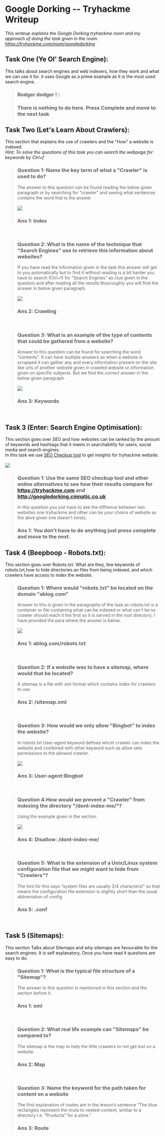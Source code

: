 # Google Dorking -- Tryhackme Writeup
*This writeup explains the Google Dorking tryhackme room and my approach of doing the task given in the room. https://tryhackme.com/room/googledorking*

## Task One (Ye Ol' Search Engine):
This talks about search engines and web indexers, how they work and what we can use it for. it uses Google as a prime example as it is the most used search engine.<br>
>### Rodger dodger ! :
>### There is nothing to do here. Press Complete and move to the next task

## Task Two (Let's Learn About Crawlers):
This section that explains the use of crawlers and the "How" a website is indexed.<br>
*Hint: To solve the questions of this task you can search the webpage for keywords by Ctrl+f*
>### Question 1: Name the key term of what a "Crawler" is used to do?
>The answer to this question can be found reading the below given paragraph or by searching for "crawler" and seeing what sentences contains the word that is the answer<br><br>
>![](images/T2%20Q1.png)
>### Ans 1: Index 
<br>

>### Question 2: What is the name of the technique that "Search Engines" use to retrieve this information about websites?
>If you have read the information given in the task this answer will get to you automatically but to find it without reading is a bit harder you have to search (Ctrl+f) for "Search Engines" as clue given in the question and after reading all the results thouroughly you will find the answer in below given paragraph.
<br><br>
>![](images/T2%20Q2.png)
>### Ans 2: Crawling
<br>

>### Question 3: What is an example of the type of contents that could be gathered from a website?
>Answer to this question can be found for searching the word "contents". It can have multiple answers as when a website is scrapped it can gather any and every information present on the site like urls of another website given in crawled website or information given on specific subjects. But we find the correct answer in the below given paragraph<br><br>
>![](images/T2%20Q3.png)
>### Ans 3: Keywords
<br>

## Task 3 (Enter: Search Engine Optimisation):
This section goes over SEO and how websites can be ranked by the amount of keywords and hashtags that it meets in searchabitlty for users, social media and search engines.<br>
In this task we use [SEO Checkup tool](https://web.dev/measure/) to get insights for tryhackme website.<br><br>
![](images/T3%20Q1.png)
>### Question 1: Use the same SEO checkup tool and other online alternatives to see how their results compare for https://tryhackme.com and http://googledorking.cmnatic.co.uk
>In this question you just have to see the diffrence between two websites one tryhackme and other can be your choice of website as the abve given one doesn't exists.
>### Ans 1: You don't have to do anything just press complete and move to the next.

## Task 4 (Beepboop - Robots.txt):
This section goes over Robots.txt. What are they, few keywords of robots.txt,how to hide directories an files from being indexed, and which crawlers have access to index the website.
>### Question 1: Where would "robots.txt" be located on the domain "ablog.com"
>Answer to this is given in the paragraphs of the task as robots.txt is a container or file containing what can be indexed or what can't be so crawler should reach it the first so it is served in the root directory. I have provided the para where the answer is below.<br><br>
>![](images/T4%20Q1.png)
>### Ans 1: ablog.com/robots.txt
<br>

>### Question 2: If a website was to have a sitemap, where would that be located?
> A sitemap is a file with xml format which contains index for crawlers to use
> ### Ans 2:  /sitemap.xml
<br>

>### Question 3: How would we only allow "Bingbot" to index the website?
> In robots.txt User-agent keyword defines whcih crawler can index the website and combined with other keyword such as allow sets permissions to the allowed crawler.<br><br>
> ![](images/T4%20Q3.png)
> ### Ans 3: User-agent:Bingbot
<br>

>### Question 4:How would we prevent a "Crawler" from indexing the directory "/dont-index-me/"?
> Using the example given in the section.<br><br>
> ![](images/T4%20Q4.png)
>### Ans 4: Disallow: /dont-index-me/
<br>

>### Question 5: What is the extension of a Unix/Linux system configuration file that we might want to hide from "Crawlers"?
>The hint for this says “system files are usually 3/4 characters!” so that means the configuration file extension is slightly short than the usual abbreviation of config
>### Ans 5: .conf
<br>

## Task 5 (Sitemaps):
This section Talks about Sitemaps and why sitemaps are favourable for the search engines. It is self explanatory, Once you have read it questions are easy to do. <br>
>### Question 1: What is the typical file structure of a "Sitemap"?
>The answer to this question is mentioned in this section and the section before it.
>### Ans 1: xml 
<br>

>### Question 2: What real life example can "Sitemaps" be compared to?
>The sitemap is the map to help the little crawlers to not get lost on a website.
>### Ans 2: Map
<br>

>### Question 3: Name the keyword for the path taken for content on a website
>The first explanation of routes are in the lesson’s sentence “The blue rectangles represent the route to nested-content, similar to a directory I.e. “Products” for a store.”
>### Ans 3: Route
<br>
